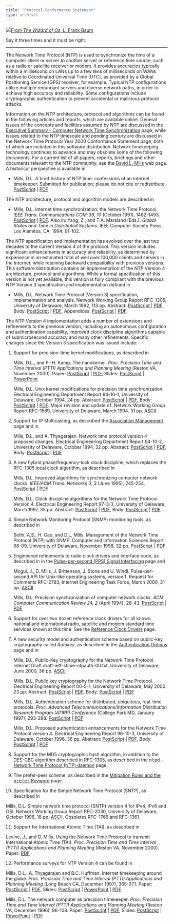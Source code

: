 ```yaml
---
title: "Protocol Conformance Statement"
type: archives
---
```


![](/archives/pic/flatheads.gif)[From _The Wizard of Oz_, L. Frank Baum](http://www.eecis.udel.edu/~mills/pictures.html)

Say it three times and it must be right.  

* * *

The Network Time Protocol (NTP) is used to synchronize the time of a computer client or server to another server or reference time source, such as a radio or satellite receiver or modem. It provides accuracies typically within a millisecond on LANs up to a few tens of milliseconds on WANs relative to Coordinated Universal Time (UTC), as provided by a Global Positioning Service (GPS) receiver, for example. Typical NTP configurations utilize multiple redundant servers and diverse network paths, in order to achieve high accuracy and reliability. Some configurations include cryptographic authentication to prevent accidental or malicious protocol attacks.

Information on the NTP architecture, protocol and algorithms can be found in the following articles and reports, which are available online. General issues of the concepts and facilities assumed by NTP are discussed in the [Executive Summary - Computer Network Time Synchronization](/archives/4.1.1/exec) page, while issues related to the NTP timescale and pending century are discussed in the Network Time Protocol Year 2000 Conformance Statement page, both of which are included in this software distribution. Network timekeeping technology continues to advance and may obsolete some of the following documents. For a current list of all papers, reports, briefings and other documents relevant to the NTP community, see the [David L. Mills](http://www.eecis.udel.edu/~mills) web page. A historical perspective is available in

*   Mills, D.L. A brief history of NTP time: confessions of an Internet timekeeper. Submitted for publication; please do not cite or redistribute. [PostScript](https://www.eecis.udel.edu/~mills/database/papers/history.ps) | [PDF](http://www.eecis.udel.edu/~mills/database/papers/history.pdf)

The NTP architecture, protocol and algorithm models are described in

*   Mills, D.L. Internet time synchronization: the Network Time Protocol. _IEEE Trans. Communications COM-39, 10_ (October 1991), 1482-1493. [PostScript](http://www.eecis.udel.edu/~mills/database/papers/trans.ps) | [PDF](http://www.eecis.udel.edu/~mills/database/papers/trans.pdf). Also in: Yang, Z., and T.A. Marsland (Eds.). _Global States and Time in Distributed Systems_. IEEE Computer Society Press, Los Alamitos, CA, 1994, 91-102.

The NTP specification and implementation has evolved over the last two decades to the current Version 4 of the protocol. This version includes significant enhancements in accuracy and reliability, as determined by experience in an estimated total of well over 100,000 clients and servers in the Internet, while retaining backward compatibility with previous versions. This software distribution contains an implementation of the NTP Version 4 architecture, protocol and algorithms. While a formal specification of this version is not yet available, this version is fully compliant with the previous NTP Version 3 specification and implementation defined in

*   Mills, D.L. Network Time Protocol (Version 3) specification, implementation and analysis. Network Working Group Report RFC-1305, University of Delaware, March 1992, 113 pp. Abstract: [PostScript](http://www.eecis.udel.edu/~mills/database/rfc/rfc1305/rfc1305a.ps) | [PDF](http://www.eecis.udel.edu/~mills/database/rfc/rfc1305/rfc1305a.pdf), Body: [PostScript](http://www.eecis.udel.edu/~mills/database/rfc/rfc1305/rfc1305b.ps) | [PDF](http://www.eecis.udel.edu/~mills/database/rfc/rfc1305/rfc1305b.pdf), Appendices: [PostScript](http://www.eecis.udel.edu/~mills/database/rfc/rfc1305/rfc1305c.ps) | [PDF](http://www.eecis.udel.edu/~mills/database/rfc/rfc1305/rfc1305c.pdf).

The NTP Version 4 implementation adds a number of extensions and refinements to the previous version, including an autonomous configuration and authentication capability, improved clock discipline algorithms capable of submicrosecond accuracy and many other refinements. Specific changes since the Version 3 specification was issued include:

1.  Support for precision-time kernel modifications, as described in

    Mills, D.L., and P.-H. Kamp. The nanokernel. _Proc. Precision Time and Time Interval (PTTI) Applications and Planning Meeting_ (Reston VA, November 2000). Paper: [PostScript](http://www.eecis.udel.edu/~mills/database/papers/nano/nano2.ps) | [PDF](http://www.eecis.udel.edu/~mills/database/papers/nano/nano2.pdf), Slides: [PostScript](http://www.eecis.udel.edu/~mills/database/brief/nano/nano.ps) | [PowerPoint](http://www.eecis.udel.edu/~mills/database/brief/nano/nano.ppt)

    Mills, D.L. Unix kernel modifications for precision time synchronization. Electrical Engineering Department Report 94-10-1, University of Delaware, October 1994, 24 pp. Abstract: [PostScript](http://www.eecis.udel.edu/~mills/database/reports/kern/kerna.ps) | [PDF](http://www.eecis.udel.edu/~mills/database/reports/kern/kerna.pdf), Body: [PostScript](http://www.eecis.udel.edu/~mills/database/reports/kern/kernb.ps) | [PDF](http://www.eecis.udel.edu/~mills/database/reports/kern/kernb.pdf). Major revision and update of: Network Working Group Report RFC-1589, University of Delaware, March 1994\. 31 pp. [ASCII](http://www.eecis.udel.edu/~mills/database/rfc/rfc1589.txt)

2.  Support for IP Multicasting, as described the [Association Management](/archives/4.1.1/assoc) page and in

    Mills, D.L, and A. Thyagarajan. Network time protocol version 4 proposed changes. Electrical Engineering Department Report 94-10-2, University of Delaware, October 1994, 32 pp. Abstract: [PostScript](http://www.eecis.udel.edu/~mills/database/reports/acts/actsa.ps) | [PDF](http://www.eecis.udel.edu/~mills/database/reports/acts/actsa.pdf), Body: [PostScript](http://www.eecis.udel.edu/~mills/database/reports/acts/actsb.ps) | [PDF](http://www.eecis.udel.edu/~mills/database/reports/acts/actsb.pdf)

3.  A new hybrid phase/frequency-lock clock discipline, which replaces the RFC-1305 local clock algorithm, as described in

    Mills, D.L. Improved algorithms for synchronizing computer network clocks. _IEEE/ACM Trans. Networks 3, 3_ (June 1995), 245-254. [PostScript](http://www.eecis.udel.edu/~mills/database/papers/tune2.ps) | [PDF](http://www.eecis.udel.edu/~mills/database/papers/tune2.pdf)

    Mills, D.L. Clock discipline algorithms for the Network Time Protocol Version 4\. Electrical Engineering Report 97-3-3, University of Delaware, March 1997, 35 pp. Abstract: [PostScript](http://www.eecis.udel.edu/~mills/database/reports/allan/securea.ps) | [PDF](http://www.eecis.udel.edu/~mills/database/reports/allan/securea.pdf), Body: [PostScript](http://www.eecis.udel.edu/~mills/database/reports/allan/secureb.ps) | [PDF](http://www.eecis.udel.edu/~mills/database/reports/allan/secureb.pdf)

4.  Simple Network Monitoring Protocol (SNMP) monitoring tools, as described in

    Sethi, A.S., H. Gao, and D.L. Mills. Management of the Network Time Protocol (NTP) with SNMP. Computer and Information Sciences Report 98-09, University of Delaware, November 1998, 32 pp. [PostScript](http://www.eecis.udel.edu/~mills/database/reports/ntp-mib-tr.ps) | [PDF](http://www.eecis.udel.edu/~mills/database/reports/ntp-mib-tr.pdf)

5.  Engineered refinements to radio clock drivers and interface code, as described in in the [Pulse-per-second (PPS) Signal Interfacing](/archives/4.1.1/pps) page and

    Mogul, J., D. Mills, J. Brittenson, J. Stone and U. Windl. Pulse-per-second API for Unix-like operating systems, version 1. Request for Comments RFC-2783, Internet Engineering Task Force, March 2000, 31 pp. [ASCII](http://www.eecis.udel.edu/~mills/database/rfc/rfc2783.txt)

    Mills, D.L. Precision synchronization of computer network clocks. _ACM Computer Communication Review 24, 2_ (April 1994). 28-43. [PostScript](http://www.eecis.udel.edu/~mills/database/papers/fine.ps) | [PDF](http://www.eecis.udel.edu/~mills/database/papers/fine.pdf)

6.  Support for over two dozen reference clock drivers for all known national and international radio, satellite and modem standard time services known at this time. See the [Reference Clock Drivers](/archives/4.1.1/refclock) page.

7.  A new security model and authentication scheme based on public-key cryptography called _Autokey_, as described in the [Authentication Options](/archives/4.1.1/authopt) page and in

    Mills, D.L. Public-Key cryptography for the Network Time Protocol. Internet Draft draft-ietf-stime-ntpauth-00.txt, University of Delaware, June 2000, 36 pp. [ASCII](http://www.eecis.udel.edu/~mills/database/memos/draft-ietf-stime-ntpauth-00.txt)

    Mills, D.L. Public key cryptography for the Network Time Protocol. Electrical Engineering Report 00-5-1, University of Delaware, May 2000. 23 pp. Abstract: [PostScript](http://www.eecis.udel.edu/~mills/database/reports/pkey/pkeya.ps) | [PDF](http://www.eecis.udel.edu/~mills/database/reports/pkey/pkeya.pdf), Body: [PostScript](http://www.eecis.udel.edu/~mills/database/reports/pkey/pkeyb.ps) | [PDF](http://www.eecis.udel.edu/~mills/database/reports/pkey/pkeyb.pdf)

    Mills, D.L. Authentication scheme for distributed, ubiquitous, real-time protocols. _Proc. Advanced Telecommunications/Information Distribution Research Program (ATIRP) Conference_ (College Park MD, January 1997), 293-298. [PostScript](http://www.eecis.udel.edu/~mills/database/papers/atirp.ps) | [PDF](http://www.eecis.udel.edu/~mills/database/papers/atirp.pdf)

    Mills, D.L. Proposed authentication enhancements for the Network Time Protocol version 4. Electrical Engineering Report 96-10-3, University of Delaware, October 1996, 36 pp. Abstract: [PostScript](http://www.eecis.udel.edu/~mills/database/reports/secure/securea.ps) | [PDF](http://www.eecis.udel.edu/~mills/database/reports/secure/securea.pdf), Body: [PostScript](http://www.eecis.udel.edu/~mills/database/reports/secure/secureb.ps) | [PDF](http://www.eecis.udel.edu/~mills/database/reports/secure/secureb.pdf)

8.  Support for the MD5 cryptographic hash algorithm, in addition to the DES-CBC algorithm described in RFC-1305, as described in the [<tt>ntpd</tt> - Network Time Protocol (NTP) daemon](/archives/4.1.1/ntpd) page.

9.  The prefer-peer scheme, as described in the [Mitigation Rules and the <tt>prefer</tt> Keyword](/archives/4.1.1/prefer) page.

10.  Specification for the Simple Network Time Protocol (SNTP), as described in

Mills, D.L. Simple network time protocol (SNTP) version 4 for IPv4, IPv6 and OSI. Network Working Group Report RFC-2030, University of Delaware, October 1996, 18 pp. [ASCII](http://www.eecis.udel.edu/~mills/database/rfc/rfc2030.txt). Obsoletes RFC-1769 and RFC-1361.

11.  Support for International Atomic Time (TAI), as described in

Levine, J., and D. Mills. Using the Network Time Protocol to transmit International Atomic Time (TAI). _Proc. Precision Time and Time Interval (PTTI) Applications and Planning Meeting_ (Reston VA, November 2000). Paper:  [PDF](https://www.eecis.udel.edu/~mills/database/papers/leapsecond.pdf)

12.  Performance surveys for NTP Version 4 can be found in

Mills, D.L., A. Thyagarajan and B.C. Huffman. Internet timekeeping around the globe. _Proc. Precision Time and Time Interval (PTTI) Applications and Planning Meeting_ (Long Beach CA, December 1997), 365-371\. Paper: [PostScript](http://www.eecis.udel.edu/~mills/database/papers/survey5.ps) | [PDF](http://www.eecis.udel.edu/~mills/database/papers/survey5.pdf), Slides: [PostScript](http://www.eecis.udel.edu/~mills/database/brief/survey/survey.ps) | [PowerPoint](http://www.eecis.udel.edu/~mills/database/brief/survey/survey.ppt) | [PDF](http://www.eecis.udel.edu/~mills/database/brief/survey/survey.pdf)

Mills, D.L. The network computer as precision timekeeper. _Proc. Precision Time and Time Interval (PTTI) Applications and Planning Meeting_ (Reston VA, December 1996), 96-108. Paper: [PostScript](http://www.eecis.udel.edu/~mills/database/papers/ptti.ps) | [PDF](http://www.eecis.udel.edu/~mills/database/papers/ptti.pdf), Slides: [PostScript](http://www.eecis.udel.edu/~mills/database/brief/ptti/ptti.ps) | [PowerPoint](http://www.eecis.udel.edu/~mills/database/brief/ptti/ptti.ppt) | [PDF](http://www.eecis.udel.edu/~mills/database/brief/ptti/ptti.pdf)